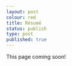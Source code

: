```yaml
---
layout: post
colour: red
title: Résumé
status: publish
type: post
published: true
---
```

This page coming soon!
